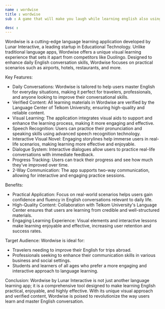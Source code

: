 ```yaml
---
name : wordwise
title : wordwise
sub : A game that will make you laugh while learning english also using voice recognition

desc : 
---
```


Wordwise is a cutting-edge language learning application developed by Lunar Interactive, a leading startup in Educational Technology. Unlike traditional language apps, Wordwise offers a unique visual learning experience that sets it apart from competitors like Duolingo. Designed to enhance daily English conversation skills, Wordwise focuses on practical scenarios such as airports, hotels, restaurants, and more.

Key Features:
- Daily Conversations: Wordwise is tailored to help users master English for everyday situations, making it perfect for travelers, professionals, and anyone looking to improve their conversational skills.
- Verified Content: All learning materials in Wordwise are verified by the Language Center of Telkom University, ensuring high-quality and reliable content.
- Visual Learning: The application integrates visual aids to support and enhance the learning process, making it more engaging and effective.
- Speech Recognition: Users can practice their pronunciation and speaking skills using advanced speech recognition technology.
- Interactive Visual Novel: Engaging storylines help immerse users in real-life scenarios, making learning more effective and enjoyable.
- Dialogue System: Interactive dialogues allow users to practice real-life conversations with immediate feedback.
- Progress Tracking: Users can track their progress and see how much they’ve improved over time.
- 2-Way Communication: The app supports two-way communication, allowing for interactive and engaging practice sessions.

Benefits:

- Practical Application: Focus on real-world scenarios helps users gain confidence and fluency in English conversations relevant to daily life.
- High-Quality Content: Collaboration with Telkom University's Language Center ensures that users are learning from credible and well-structured materials.
- Engaging Learning Experience: Visual elements and interactive lessons make learning enjoyable and effective, increasing user retention and success rates.

Target Audience:
Wordwise is ideal for:

- Travelers needing to improve their English for trips abroad.
- Professionals seeking to enhance their communication skills in various business and social settings.
- Students and learners of all ages who prefer a more engaging and interactive approach to language learning.

Conclusion:
Wordwise by Lunar Interactive is not just another language learning app; it is a comprehensive tool designed to make learning English practical, enjoyable, and highly effective. With its unique visual approach and verified content, Wordwise is poised to revolutionize the way users learn and master English conversation.

